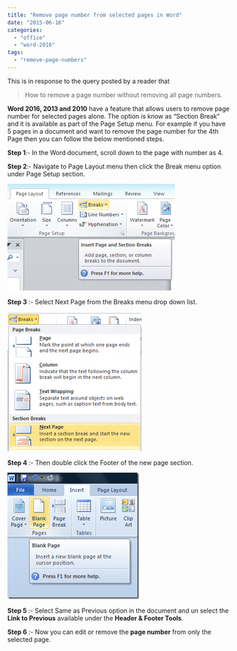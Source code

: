 ```yaml
---
title: "Remove page number from selected pages in Word"
date: "2015-06-16"
categories: 
  - "office"
  - "word-2016"
tags: 
  - "remove-page-numbers"
---
```


This is in response to the query posted by a reader that

> How to remove a page number without removing all page numbers.

**Word 2016, 2013 and 2010** have a feature that allows users to remove page number for selected pages alone. The option is know as “Section Break” and it is available as part of the Page Setup menu. For example if you have 5 pages in a document and want to remove the page number for the 4th Page then you can follow the below mentioned steps.![](/assets/images/img_5ef6069f5c201.gif)

**Step 1**:- In the Word document, scroll down to the page with number as 4.

**Step 2**:- Navigate to Page Layout menu then click the Break menu option under Page Setup section.

![](/assets/images/image73.png)

**Step 3** :- Select Next Page from the Breaks menu drop down list.

![](/assets/images/image74.png)

**Step 4** :- Then double click the Footer of the new page section.

![](/assets/images/image_thumb75.png)

**Step 5** :- Select Same as Previous option in the document and un select the **Link to Previous** available under the **Header & Footer Tools**.

**Step 6** :- Now you can edit or remove the **page number** from only the selected page.
